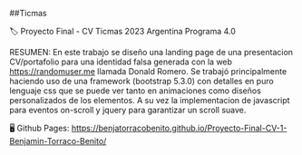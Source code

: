 ##Ticmas

🏷️ Proyecto Final - CV Ticmas 2023 Argentina Programa 4.0

RESUMEN:
En este trabajo se diseño una landing page de una presentacion CV/portafolio para una identidad falsa generada con la web https://randomuser.me llamada Donald Romero.
Se trabajó principalmente haciendo uso de una framework (bootstrap 5.3.0) con detalles en puro lenguaje css que se puede ver tanto en animaciones como diseños
personalizados de los elementos. A su vez la implementacion de javascript para eventos on-scroll y jquery para garantizar un scroll suave.

🖥️ Github Pages: https://benjatorracobenito.github.io/Proyecto-Final-CV-1-Benjamin-Torraco-Benito/
